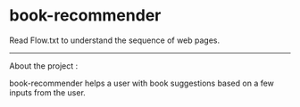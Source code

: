 # book-recommender

Read Flow.txt to understand the sequence of web pages.

****

About the project :

book-recommender helps a user with book suggestions based on a few inputs from the user.


